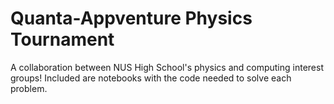 # Quanta-Appventure Physics Tournament

A collaboration between NUS High School's physics and computing interest groups! Included are notebooks with the code needed to solve each problem.
